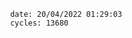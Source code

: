 

                date: 20/04/2022 01:29:03
                cycles: 13680

                         